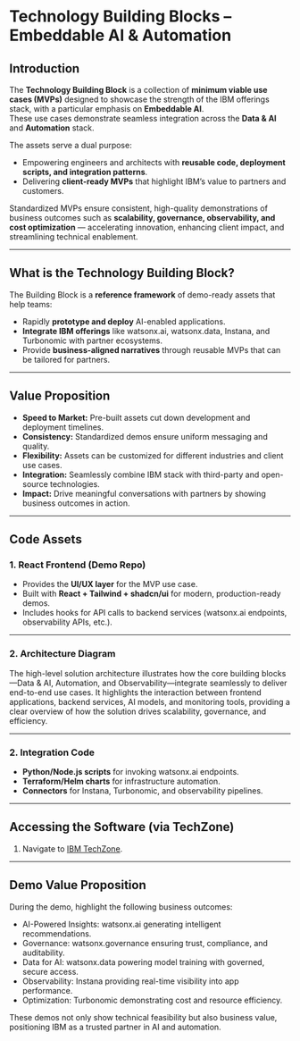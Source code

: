 # Technology Building Blocks – Embeddable AI & Automation

## Introduction  
The **Technology Building Block** is a collection of **minimum viable use cases (MVPs)** designed to showcase the strength of the IBM offerings stack, with a particular emphasis on **Embeddable AI**.  
These use cases demonstrate seamless integration across the **Data & AI** and **Automation** stack.  

The assets serve a dual purpose:  
- Empowering engineers and architects with **reusable code, deployment scripts, and integration patterns**.  
- Delivering **client-ready MVPs** that highlight IBM’s value to partners and customers.  

Standardized MVPs ensure consistent, high-quality demonstrations of business outcomes such as **scalability, governance, observability, and cost optimization** — accelerating innovation, enhancing client impact, and streamlining technical enablement.

---

## What is the Technology Building Block?  
The Building Block is a **reference framework** of demo-ready assets that help teams:  
- Rapidly **prototype and deploy** AI-enabled applications.  
- **Integrate IBM offerings** like watsonx.ai, watsonx.data, Instana, and Turbonomic with partner ecosystems.  
- Provide **business-aligned narratives** through reusable MVPs that can be tailored for partners.  

---

## Value Proposition  
- **Speed to Market:** Pre-built assets cut down development and deployment timelines.  
- **Consistency:** Standardized demos ensure uniform messaging and quality.  
- **Flexibility:** Assets can be customized for different industries and client use cases.  
- **Integration:** Seamlessly combine IBM stack with third-party and open-source technologies.  
- **Impact:** Drive meaningful conversations with partners by showing business outcomes in action.  

---

## Code Assets  

### 1. React Frontend (Demo Repo)  
- Provides the **UI/UX layer** for the MVP use case.  
- Built with **React + Tailwind + shadcn/ui** for modern, production-ready demos.  
- Includes hooks for API calls to backend services (watsonx.ai endpoints, observability APIs, etc.).  

---

### 2. Architecture Diagram
The high-level solution architecture illustrates how the core building blocks—Data & AI, Automation, and Observability—integrate seamlessly to deliver end-to-end use cases. It highlights the interaction between frontend applications, backend services, AI models, and monitoring tools, providing a clear overview of how the solution drives scalability, governance, and efficiency.

---

### 2. Integration Code  
- **Python/Node.js scripts** for invoking watsonx.ai endpoints.  
- **Terraform/Helm charts** for infrastructure automation.  
- **Connectors** for Instana, Turbonomic, and observability pipelines.  

---

## Accessing the Software (via TechZone)  
1. Navigate to [IBM TechZone](https://techzone.ibm.com/).  

---

## Demo Value Proposition

During the demo, highlight the following business outcomes:
- AI-Powered Insights: watsonx.ai generating intelligent recommendations.
- Governance: watsonx.governance ensuring trust, compliance, and auditability.
- Data for AI: watsonx.data powering model training with governed, secure access.
- Observability: Instana providing real-time visibility into app performance.
- Optimization: Turbonomic demonstrating cost and resource efficiency.

These demos not only show technical feasibility but also business value, positioning IBM as a trusted partner in AI and automation.
